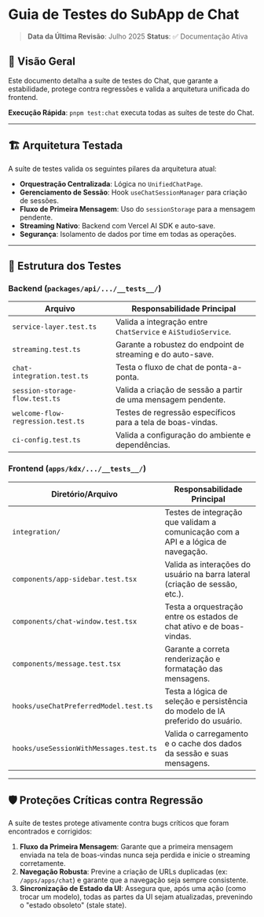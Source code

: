 # Guia de Testes do SubApp de Chat

> **Data da Última Revisão**: Julho 2025
> **Status**: ✅ Documentação Ativa

## 🎯 Visão Geral

Este documento detalha a suíte de testes do Chat, que garante a estabilidade, protege contra regressões e valida a arquitetura unificada do frontend.

**Execução Rápida**: `pnpm test:chat` executa todas as suítes de teste do Chat.

---

## 🏗️ Arquitetura Testada

A suíte de testes valida os seguintes pilares da arquitetura atual:

- **Orquestração Centralizada**: Lógica no `UnifiedChatPage`.
- **Gerenciamento de Sessão**: Hook `useChatSessionManager` para criação de sessões.
- **Fluxo de Primeira Mensagem**: Uso do `sessionStorage` para a mensagem pendente.
- **Streaming Nativo**: Backend com Vercel AI SDK e auto-save.
- **Segurança**: Isolamento de dados por time em todas as operações.

---

## 🧪 Estrutura dos Testes

### Backend (`packages/api/.../__tests__/`)

| Arquivo                           | Responsabilidade Principal                                    |
| --------------------------------- | ------------------------------------------------------------- |
| `service-layer.test.ts`           | Valida a integração entre `ChatService` e `AiStudioService`.  |
| `streaming.test.ts`               | Garante a robustez do endpoint de streaming e do auto-save.   |
| `chat-integration.test.ts`        | Testa o fluxo de chat de ponta-a-ponta.                       |
| `session-storage-flow.test.ts`    | Valida a criação de sessão a partir de uma mensagem pendente. |
| `welcome-flow-regression.test.ts` | Testes de regressão específicos para a tela de boas-vindas.   |
| `ci-config.test.ts`               | Valida a configuração do ambiente e dependências.             |

### Frontend (`apps/kdx/.../__tests__/`)

| Diretório/Arquivo                      | Responsabilidade Principal                                                        |
| -------------------------------------- | --------------------------------------------------------------------------------- |
| `integration/`                         | Testes de integração que validam a comunicação com a API e a lógica de navegação. |
| `components/app-sidebar.test.tsx`      | Valida as interações do usuário na barra lateral (criação de sessão, etc.).       |
| `components/chat-window.test.tsx`      | Testa a orquestração entre os estados de chat ativo e de boas-vindas.             |
| `components/message.test.tsx`          | Garante a correta renderização e formatação das mensagens.                        |
| `hooks/useChatPreferredModel.test.ts`  | Testa a lógica de seleção e persistência do modelo de IA preferido do usuário.    |
| `hooks/useSessionWithMessages.test.ts` | Valida o carregamento e o cache dos dados da sessão e suas mensagens.             |

---

## 🛡️ Proteções Críticas contra Regressão

A suíte de testes protege ativamente contra bugs críticos que foram encontrados e corrigidos:

1.  **Fluxo da Primeira Mensagem**: Garante que a primeira mensagem enviada na tela de boas-vindas nunca seja perdida e inicie o streaming corretamente.
2.  **Navegação Robusta**: Previne a criação de URLs duplicadas (ex: `/apps/apps/chat`) e garante que a navegação seja sempre consistente.
3.  **Sincronização de Estado da UI**: Assegura que, após uma ação (como trocar um modelo), todas as partes da UI sejam atualizadas, prevenindo o "estado obsoleto" (stale state).
